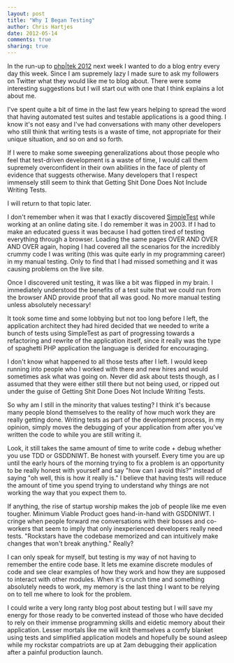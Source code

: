 ```yaml
---
layout: post
title: "Why I Began Testing" 
author: Chris Hartjes
date: 2012-05-14
comments: true 
sharing: true 
---
```

In the run-up to [php|tek 2012](http://tek.phparch.com) next week I wanted to
do a blog entry every day this week. Since I am supremely lazy I made sure to
ask my followers on Twitter what they would like me to blog about. There were
some interesting suggestions but I will start out with one that I think
explains a lot about me.

I've spent quite a bit of time in the last few years helping to spread the word
that having automated test suites and testable applications is a good thing.
I know it's not easy and I've had conversations with many other developers who
still think that writing tests is a waste of time, not appropriate for their
unique situation, and so on and so forth.

If I were to make some sweeping generalizations about those people who feel
that test-driven development is a waste of time, I would call them supremely
overconfident in their own abilities in the face of plenty of evidence that
suggests otherwise. Many developers that I respect immensely still seem to
think that Getting Shit Done Does Not Include Writing Tests. 

I will return to that topic later.

I don't remember when it was that I exactly discovered [SimpleTest](http://simpletest.org) while
working at an online dating site. I do remember it was in 2003. If I had to make an educated guess it was
because I had gotten tired of testing everything through a browser. Loading
the same pages OVER AND OVER AND OVER again, hoping I had covered all the
scenarios for the incredibly crummy code I was writing (this was quite early
in my programming career) in my manual testing. Only to find that I had 
missed something and it was causing problems on the live site.

Once I discovered unit testing, it was like a bit was flipped in my brain.
I immediately understood the benefits of a test suite that we could run from
the browser AND provide proof that all was good. No more manual testing unless 
absolutely necessary!

It took some time and some lobbying but not too long before I left, the
application architect they had hired decided that we needed to write a bunch
of tests using SimpleTest as part of progressing towards a refactoring and
rewrite of the application itself, since it really was the type of spaghetti
PHP application the language is derided for encouraging.

I don't know what happened to all those tests after I left. I would keep
running into people who I worked with there and new hires and would sometimes
ask what was going on. Never did ask about tests though, as I assumed that
they were either still there but not being used, or ripped out under the
guise of Getting Shit Done Does Not Include Writing Tests.

So why am I still in the minority that values testing? I think it's because
many people blond themselves to the reality of how much work they are really
getting done. Writing tests as part of the development process, in my opinion,
simply moves the debugging of your application from after you've written the
code to while you are still writing it.

Look, it still takes the same amount of time to write code + debug whether you
use TDD or GSDDNIWT. Be honest with yourself. Every time you are up until the
early hours of the morning trying to fix a problem is an opportunity to be
really honest with yourself and say "how can I avoid this?" instead of saying
"oh well, this is how it really is." I believe that having tests will reduce
the amount of time you spend trying to understand why things are not working 
the way that you expect them to.

If anything, the rise of startup worship makes the job of people like me
even tougher. Minimum Viable Product goes hand-in-hand with GSDDNIWT. I cringe
when people forward me conversations with their bosses and co-workers that
seem to imply that only inexperienced developers really need tests. "Rockstars
have the codebase memorized and can intuitively make changes that won't break
anything." Really?

I can only speak for myself, but testing is my way of not having to remember
the entire code base. It lets me examine discrete modules of code and see
clear examples of how they work and how they are supposed to interact with
other modules. When it's crunch time and something absolutely needs to work,
my memory is the last thing I want to be relying on to tell me where to look
for the problem.

I could write a very long ranty blog post about testing but I will save my
energy for those ready to be converted instead of those who have decided to
rely on their immense programming skills and eidetic memory about their
application. Lesser mortals like me will knit themselves a comfy blanket
using tests and simplified application models and hopefully be sound asleep
while my rockstar compatriots are up at 2am debugging their application 
after a painful production launch.


